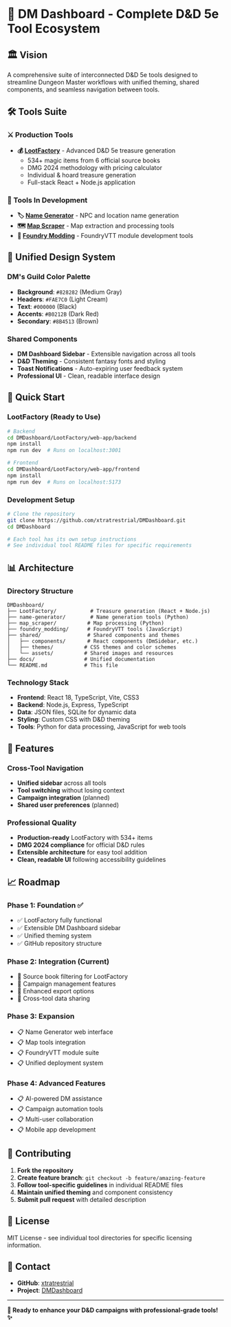 # 🎲 DM Dashboard - Complete D&D 5e Tool Ecosystem

## 🏛️ **Vision**
A comprehensive suite of interconnected D&D 5e tools designed to streamline Dungeon Master workflows with unified theming, shared components, and seamless navigation between tools.

## 🛠️ **Tools Suite**

### **⚔️ Production Tools**
- **💰 [LootFactory](./LootFactory/)** - Advanced D&D 5e treasure generation
  - 534+ magic items from 6 official source books
  - DMG 2024 methodology with pricing calculator
  - Individual & hoard treasure generation
  - Full-stack React + Node.js application

### **🚧 Tools In Development**
- **🏷️ [Name Generator](./name-generator/)** - NPC and location name generation
- **🗺️ [Map Scraper](./map_scraper/)** - Map extraction and processing tools  
- **🎯 [Foundry Modding](./foundry_modding/)** - FoundryVTT module development tools

## 🎨 **Unified Design System**

### **DM's Guild Color Palette**
- **Background**: `#828282` (Medium Gray)
- **Headers**: `#FAE7C0` (Light Cream)
- **Text**: `#000000` (Black)
- **Accents**: `#B0212B` (Dark Red)
- **Secondary**: `#8B4513` (Brown)

### **Shared Components**
- **DM Dashboard Sidebar** - Extensible navigation across all tools
- **D&D Theming** - Consistent fantasy fonts and styling
- **Toast Notifications** - Auto-expiring user feedback system
- **Professional UI** - Clean, readable interface design

## 🚀 **Quick Start**

### **LootFactory (Ready to Use)**
```bash
# Backend
cd DMDashboard/LootFactory/web-app/backend
npm install
npm run dev  # Runs on localhost:3001

# Frontend  
cd DMDashboard/LootFactory/web-app/frontend
npm install
npm run dev  # Runs on localhost:5173
```

### **Development Setup**
```bash
# Clone the repository
git clone https://github.com/xtratrestrial/DMDashboard.git
cd DMDashboard

# Each tool has its own setup instructions
# See individual tool README files for specific requirements
```

## 📊 **Architecture**

### **Directory Structure**
```
DMDashboard/
├── LootFactory/           # Treasure generation (React + Node.js)
├── name-generator/        # Name generation tools (Python)
├── map_scraper/          # Map processing (Python)
├── foundry_modding/      # FoundryVTT tools (JavaScript)
├── shared/               # Shared components and themes
│   ├── components/       # React components (DmSidebar, etc.)
│   ├── themes/          # CSS themes and color schemes
│   └── assets/          # Shared images and resources
├── docs/                # Unified documentation
└── README.md            # This file
```

### **Technology Stack**
- **Frontend**: React 18, TypeScript, Vite, CSS3
- **Backend**: Node.js, Express, TypeScript
- **Data**: JSON files, SQLite for dynamic data
- **Styling**: Custom CSS with D&D theming
- **Tools**: Python for data processing, JavaScript for web tools

## 🔧 **Features**

### **Cross-Tool Navigation**
- **Unified sidebar** across all tools
- **Tool switching** without losing context
- **Campaign integration** (planned)
- **Shared user preferences** (planned)

### **Professional Quality**
- **Production-ready** LootFactory with 534+ items
- **DMG 2024 compliance** for official D&D rules
- **Extensible architecture** for easy tool addition
- **Clean, readable UI** following accessibility guidelines

## 📈 **Roadmap**

### **Phase 1: Foundation** ✅
- ✅ LootFactory fully functional
- ✅ Extensible DM Dashboard sidebar
- ✅ Unified theming system
- ✅ GitHub repository structure

### **Phase 2: Integration** (Current)
- 🔄 Source book filtering for LootFactory
- 🔄 Campaign management features
- 🔄 Enhanced export options
- 🔄 Cross-tool data sharing

### **Phase 3: Expansion**
- 📋 Name Generator web interface
- 📋 Map tools integration
- 📋 FoundryVTT module suite
- 📋 Unified deployment system

### **Phase 4: Advanced Features**
- 📋 AI-powered DM assistance
- 📋 Campaign automation tools
- 📋 Multi-user collaboration
- 📋 Mobile app development

## 🤝 **Contributing**

1. **Fork the repository**
2. **Create feature branch**: `git checkout -b feature/amazing-feature`
3. **Follow tool-specific guidelines** in individual README files
4. **Maintain unified theming** and component consistency
5. **Submit pull request** with detailed description

## 📄 **License**

MIT License - see individual tool directories for specific licensing information.

## 🎯 **Contact**

- **GitHub**: [xtratrestrial](https://github.com/xtratrestrial)
- **Project**: [DMDashboard](https://github.com/xtratrestrial/DMDashboard)

---

**🎲 Ready to enhance your D&D campaigns with professional-grade tools! ✨** 